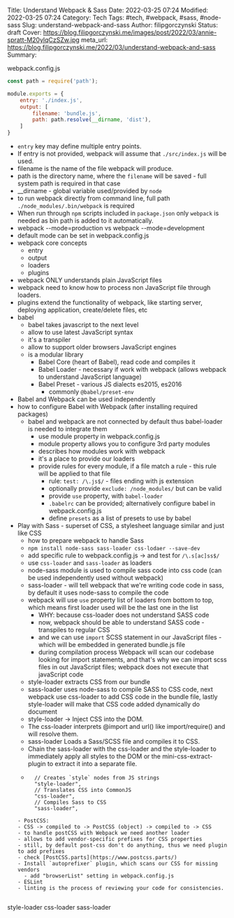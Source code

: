 Title: Understand Webpack & Sass
Date: 2022-03-25 07:24
Modified: 2022-03-25 07:24
Category: Tech
Tags: #tech, #webpack, #sass, #node-sass
Slug: understand-webpack-and-sass
Author: filipgorczynski
Status: draft
Cover: https://blog.filipgorczynski.me/images/post/2022/03/annie-spratt-M20ylqCzSZw.jpg
meta_url: https://blog.filipgorczynski.me/2022/03/understand-webpack-and-sass
Summary: 

webpack.config.js

```javascript
const path = require('path');

module.exports = {
    entry: './index.js',
    output: [
        filename: 'bundle.js',
        path: path.resolve(__dirname, 'dist'),
    ]
}
```

- `entry` key may define multiple entry points.
- If entry is not provided, webpack will assume that `./src/index.js` will be used.
- filename is the name of the file webpack will produce.
- path is the directory name, where the `filename` will be saved - full system path is required in that case
- __dirname - global variable used/provided by `node`
- to run webpack directly from command line, full path `./node_modules/.bin/webpack` is required
- When run through `npm` scripts included in `package.json` only `webpack` is needed as bin path is added to it automatically.
- webpack --mode=production vs webpack --mode=development
- default mode can be set in webpack.config.js
- webpack core concepts
  - entry
  - output
  - loaders
  - plugins
- webpack ONLY understands plain JavaScript files
- webpack need to know how to process non JavaScript file through loaders.
- plugins extend the functionality of webpack, like starting server, deploying application, create/delete files, etc
- babel
  - babel takes javascript to the next level
  - allow to use latest JavaScript syntax
  - it's a transpiler
  - allow to support older browsers JavaScript engines
  - is a modular library
    - Babel Core (heart of Babel), read code and compiles it
    - Babel Loader - necessary if work with webpack (allows webpack to understand JavaScript language)
    - Babel Preset - various JS dialects es2015, es2016
      - commonly `@babel/preset-env`
- Babel and Webpack can be used independently
- how to configure Babel with Webpack (after installing required packages)
  - babel and webpack are not connected by default thus babel-loader is needed to integrate them
    - use module property in webpack.config.js
    - module property allows you to configure 3rd party modules
    - describes how modules work with webpack
    - it's a place to provide our loaders
    - provide rules for every module, if a file match a rule - this rule will be applied to that file
      - rule: `test: /\.js$/` - files ending with js extension
      - optionally provide `exclude: /node_modules/` but can be valid 
      - provide `use` property, with `babel-loader`
      - `.babelrc` can be provided; alternatively configure babel in webpack.config.js
      - define `presets` as a list of presets to use by babel
- Play with Sass - superset of CSS, a stylesheet language similar and just like CSS
  - how to prepare webpack to handle Sass
  - `npm install node-sass sass-loader css-lodaer --save-dev`
  - add specific rule to webpack.config.js -> and test for `/\.s[ac]ss$/`
  - use `css-loader` and `sass-loader` as loaders
  - node-sass module is used to compile sass code into css code (can be used independently used without webpack)
  - sass-loader - will tell webpack that we're writing code code in sass, by default it uses node-sass to compile the code
  - webpack will use `use` property list of loaders from bottom to top, which means first loader used will be the last one in the list
    - WHY: because css-loader does not understand SASS code
    - now, webpack should be able to understand SASS code - transpiles to regular CSS
    - and we can use `import` SCSS statement in our JavaScript files - which will be embedded in generated bundle.js file
    - during compilation process Webpack will scan our codebase looking for import statements, and that's why we can import scss files in out JavaScript files; webpack does not execute that javaScript code
  - style-loader extracts CSS from our bundle
  -  sass-loader uses node-sass to compile SASS to CSS code, next webpack use css-loader to add CSS code in the bundle file, lastly style-loader will make that CSS code added dynamically do document
    - style-loader -> Inject CSS into the DOM.
    - The css-loader interprets @import and url() like import/require() and will resolve them.
    - sass-loader Loads a Sass/SCSS file and compiles it to CSS.
    - Chain the sass-loader with the css-loader and the style-loader to immediately apply all styles to the DOM or the mini-css-extract-plugin to extract it into a separate file.
    - ```
        // Creates `style` nodes from JS strings
        "style-loader",
        // Translates CSS into CommonJS
        "css-loader",
        // Compiles Sass to CSS
        "sass-loader",
    ```
  - PostCSS:
    - CSS -> compiled to -> PostCSS (object) -> compiled to -> CSS
    - to handle postCSS with Webpack we need another loader
    - allows to add vendor-specific prefixes for CSS properties
    - still, by default post-css don't do anything, thus we need plugin to add prefixes
    - check [PostCSS.parts](https://www.postcss.parts/)
    - Install `autoprefixer` plugin, which scans our CSS for missing vendors
      - add "browserList" setting in webpack.config.js
  - ESLint
    - linting is the process of reviewing your code for consistencies.


style-loader
css-loader
sass-loader